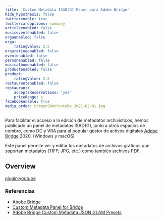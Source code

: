 ```yaml
---
title: 'Custom Metadata ISAD(G) Panel para Adobe Bridge'
hide_hypothesis: false
twitterenable: true
twittercardoptions: summary
articleenabled: false
musiceventenabled: false
orgaenabled: false
orga:
    ratingValue: 2.5
orgaratingenabled: false
eventenabled: false
personenabled: false
musicalbumenabled: false
productenabled: false
product:
    ratingValue: 2.5
restaurantenabled: false
restaurant:
    acceptsReservations: 'yes'
    priceRange: $
facebookenable: true
media_order: ScreenShotYoutube_2021-02-01.jpg
---
```


Para facilitar el acceso a la edición de metadatos archivísticos, hemos publicado un panel de metadatos ISAD(G), junto a otros espacios de nombre, como DC y VRA para el popular gestor de activos digitales [Adobe Bridge](https://www.adobe.com/la/products/bridge.html) 2020. (Windows y macOS)

Este panel permite ver y editar los metadatos de archivos gráficos que soportan metadatos (TIFF; JPG, etc.) como también archivos PDF.

## Overview

[plugin:youtube](https://youtu.be/h_MMW1qADvA)


### Referencias

* [Abobe Bridge](https://www.adobe.com/la/products/bridge.html) 
* [Custom Metadata Panel for Bridge](https://github.com/adobe-dmeservices/custom-metadata)
* [Adobe Bridge Custom Metadata JSON GLAM Presets](https://github.com/MuseosAbiertos/Adobe-Bridge-Custom-Metadata-JSON-Presets) 

